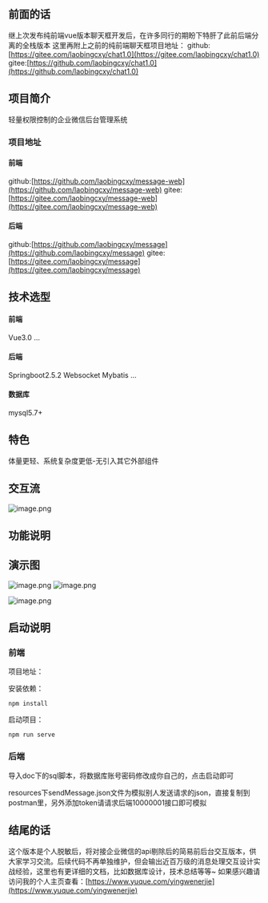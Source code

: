 ## 前面的话

继上次发布纯前端vue版本聊天框开发后，在许多同行的期盼下特肝了此前后端分离的全栈版本
这里再附上之前的纯前端聊天框项目地址：
github:[https://gitee.com/laobingcxy/chat1.0](https://gitee.com/laobingcxy/chat1.0)
gitee:[https://github.com/laobingcxy/chat1.0](https://github.com/laobingcxy/chat1.0)

## 项目简介


轻量权限控制的企业微信后台管理系统


### 项目地址

#### 前端

github:[https://github.com/laobingcxy/message-web](https://github.com/laobingcxy/message-web)
gitee:[https://gitee.com/laobingcxy/message-web](https://gitee.com/laobingcxy/message-web)

#### 后端

github:[https://github.com/laobingcxy/message](https://github.com/laobingcxy/message)
gitee:[https://gitee.com/laobingcxy/message](https://gitee.com/laobingcxy/message)


## 技术选型

#### 前端

Vue3.0
...

#### 后端

Springboot2.5.2
Websocket
Mybatis
...

#### 数据库

mysql5.7+

## 特色

体量更轻、系统复杂度更低-无引入其它外部组件


## 交互流

![image.png](https://images.gitee.com/uploads/images/2021/0813/211702_41fce345_9425803.png)

## 功能说明




## 演示图


![image.png](https://cdn.nlark.com/yuque/0/2021/png/2442600/1628667133015-cc82f1f6-8e39-4c0b-bfa4-f1ba6349eff0.png#align=left&display=inline&height=323&margin=%5Bobject%20Object%5D&name=image.png&originHeight=809&originWidth=1828&size=48610&status=done&style=shadow&width=729)
![image.png](https://cdn.nlark.com/yuque/0/2021/png/2442600/1628667277665-077ef290-8e72-4715-b343-5ee29e1db78a.png#align=left&display=inline&height=344&margin=%5Bobject%20Object%5D&name=image.png&originHeight=883&originWidth=1889&size=259988&status=done&style=shadow&width=736)


![image.png](https://cdn.nlark.com/yuque/0/2021/png/2442600/1628667453883-74ed55d0-ed0e-4d01-952a-d122cfdd78fc.png#align=left&display=inline&height=368&margin=%5Bobject%20Object%5D&name=image.png&originHeight=790&originWidth=1587&size=68589&status=done&style=shadow&width=739)

## 启动说明


### 前端

项目地址：


安装依赖：

```
npm install
```


启动项目：

```
npm run serve
```


### 后端


导入doc下的sql脚本，将数据库账号密码修改成你自己的，点击启动即可

resources下sendMessage.json文件为模拟别人发送请求的json，直接复制到postman里，另外添加token请请求后端10000001接口即可模拟




## 结尾的话

这个版本是个人脱敏后，将对接企业微信的api剔除后的简易前后台交互版本，供大家学习交流。后续代码不再单独维护，但会输出近百万级的消息处理交互设计实战经验，这里也有更详细的文档，比如数据库设计，技术总结等等~
如果感兴趣请访问我的个人主页查看：[https://www.yuque.com/yingwenerjie](https://www.yuque.com/yingwenerjie)

